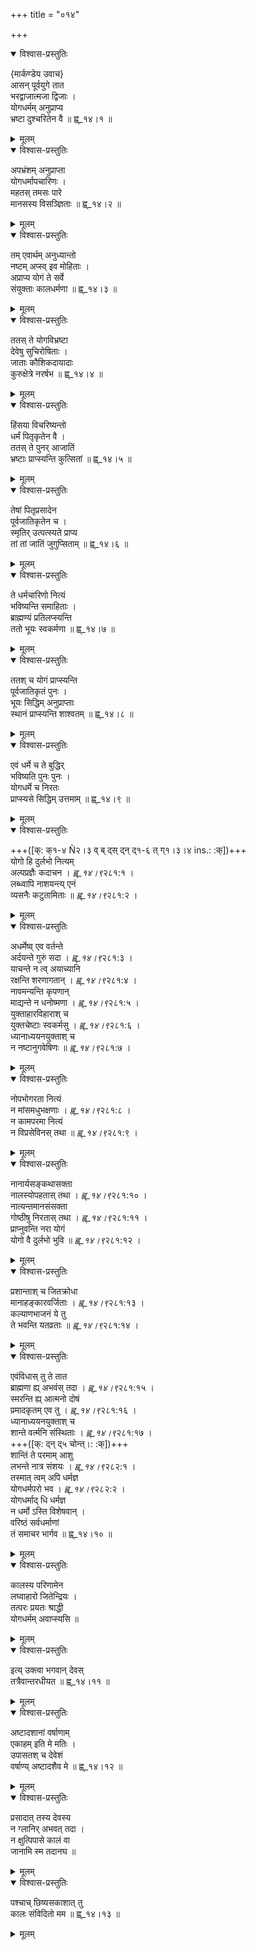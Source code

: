 +++
title = "०१४"

+++


    

<details open><summary>विश्वास-प्रस्तुतिः</summary>

{मार्कण्डेय उवाच}  
आसन् पूर्वयुगे तात  
भरद्वाजात्मजा द्विजाः ।  
योगधर्मम् अनुप्राप्य  
भ्रष्टा दुश्चरितेन वै ॥ ह्व्_१४।१ ॥
</details>

<details><summary>मूलम्</summary>

{मार्कण्डेय उवाच}  
आसन् पूर्वयुगे तात  
भरद्वाजात्मजा द्विजाः ।  
योगधर्मम् अनुप्राप्य  
भ्रष्टा दुश्चरितेन वै ॥ ह्व्_१४।१ ॥
</details>

<details open><summary>विश्वास-प्रस्तुतिः</summary>

अपभ्रंशम् अनुप्राप्ता  
योगधर्मापचारिणः ।  
महतस् तमसः पारे  
मानसस्य विसञ्ज्ञिताः ॥ ह्व्_१४।२ ॥
</details>

<details><summary>मूलम्</summary>

अपभ्रंशम् अनुप्राप्ता  
योगधर्मापचारिणः ।  
महतस् तमसः पारे  
मानसस्य विसञ्ज्ञिताः ॥ ह्व्_१४।२ ॥
</details>

<details open><summary>विश्वास-प्रस्तुतिः</summary>

तम् एवार्थम् अनुध्यान्तो  
नष्टम् अप्स्व् इव मोहिताः ।  
अप्राप्य योगं ते सर्वे  
संयुक्ताः कालधर्मणा ॥ ह्व्_१४।३ ॥
</details>

<details><summary>मूलम्</summary>

तम् एवार्थम् अनुध्यान्तो  
नष्टम् अप्स्व् इव मोहिताः ।  
अप्राप्य योगं ते सर्वे  
संयुक्ताः कालधर्मणा ॥ ह्व्_१४।३ ॥
</details>

<details open><summary>विश्वास-प्रस्तुतिः</summary>

ततस् ते योगविभ्रष्टा  
देवेषु सुचिरोषिताः ।  
जाताः कौशिकदायादाः  
कुरुक्षेत्रे नरर्षभ ॥ ह्व्_१४।४ ॥
</details>

<details><summary>मूलम्</summary>

ततस् ते योगविभ्रष्टा  
देवेषु सुचिरोषिताः ।  
जाताः कौशिकदायादाः  
कुरुक्षेत्रे नरर्षभ ॥ ह्व्_१४।४ ॥
</details>

<details open><summary>विश्वास-प्रस्तुतिः</summary>

हिंसया विचरिष्यन्तो  
धर्मं पितृकृतेन वै ।  
ततस् ते पुनर् आजातिं  
भ्रष्टाः प्राप्स्यन्ति कुत्सितां ॥ ह्व्_१४।५ ॥
</details>

<details><summary>मूलम्</summary>

हिंसया विचरिष्यन्तो  
धर्मं पितृकृतेन वै ।  
ततस् ते पुनर् आजातिं  
भ्रष्टाः प्राप्स्यन्ति कुत्सितां ॥ ह्व्_१४।५ ॥
</details>

<details open><summary>विश्वास-प्रस्तुतिः</summary>

तेषां पितृप्रसादेन  
पूर्वजातिकृतेन च ।  
स्मृतिर् उत्पत्स्यते प्राप्य  
तां तां जातिं जुगुप्सिताम् ॥ ह्व्_१४।६ ॥
</details>

<details><summary>मूलम्</summary>

तेषां पितृप्रसादेन  
पूर्वजातिकृतेन च ।  
स्मृतिर् उत्पत्स्यते प्राप्य  
तां तां जातिं जुगुप्सिताम् ॥ ह्व्_१४।६ ॥
</details>

<details open><summary>विश्वास-प्रस्तुतिः</summary>

ते धर्मचारिणो नित्यं  
भविष्यन्ति समाहिताः ।  
ब्राह्मण्यं प्रतिलप्स्यन्ति  
ततो भूयः स्वकर्मणा ॥ ह्व्_१४।७ ॥
</details>

<details><summary>मूलम्</summary>

ते धर्मचारिणो नित्यं  
भविष्यन्ति समाहिताः ।  
ब्राह्मण्यं प्रतिलप्स्यन्ति  
ततो भूयः स्वकर्मणा ॥ ह्व्_१४।७ ॥
</details>

<details open><summary>विश्वास-प्रस्तुतिः</summary>

ततश् च योगं प्राप्स्यन्ति  
पूर्वजातिकृतं पुनः ।  
भूयः सिद्धिम् अनुप्राप्ताः  
स्थानं प्राप्स्यन्ति शाश्वतम् ॥ ह्व्_१४।८ ॥
</details>

<details><summary>मूलम्</summary>

ततश् च योगं प्राप्स्यन्ति  
पूर्वजातिकृतं पुनः ।  
भूयः सिद्धिम् अनुप्राप्ताः  
स्थानं प्राप्स्यन्ति शाश्वतम् ॥ ह्व्_१४।८ ॥
</details>

<details open><summary>विश्वास-प्रस्तुतिः</summary>

एवं धर्मे च ते बुद्धिर्  
भविष्यति पुनः पुनः ।  
योगधर्मे च निरतः  
प्राप्स्यसे सिद्धिम् उत्तमाम् ॥ ह्व्_१४।९ ॥
</details>

<details><summary>मूलम्</summary>

एवं धर्मे च ते बुद्धिर्  
भविष्यति पुनः पुनः ।  
योगधर्मे च निरतः  
प्राप्स्यसे सिद्धिम् उत्तमाम् ॥ ह्व्_१४।९ ॥
</details>

<details open><summary>विश्वास-प्रस्तुतिः</summary>

+++([क्: क्१-४ Ñ२।३ व् ब् द्स् द्न् द्१-६ त् ग्१।३।४ ins.: :क्])+++  
योगो हि दुर्लभो नित्यम्  
अल्पप्रज्ञैः कदाचन । *ह्व्_१४।९*२८१:१ ।  
लब्ध्वापि नाशयन्त्य् एनं  
व्यसनैः कटुतामिताः ॥ *ह्व्_१४।९*२८१:२ ।
</details>

<details><summary>मूलम्</summary>

+++([क्: क्१-४ Ñ२।३ व् ब् द्स् द्न् द्१-६ त् ग्१।३।४ ins.: :क्])+++  
योगो हि दुर्लभो नित्यम्  
अल्पप्रज्ञैः कदाचन । *ह्व्_१४।९*२८१:१ ।  
लब्ध्वापि नाशयन्त्य् एनं  
व्यसनैः कटुतामिताः ॥ *ह्व्_१४।९*२८१:२ ।
</details>

<details open><summary>विश्वास-प्रस्तुतिः</summary>

अधर्मेष्व् एव वर्तन्ते  
अर्दयन्ते गुरुं सदा । *ह्व्_१४।९*२८१:३ ।  
याचन्ते न त्व् अयाच्यानि  
रक्षन्ति शरणागतान् । *ह्व्_१४।९*२८१:४ ।  
नावमन्यन्ति कृपणान्  
माद्यन्ते न धनोष्मणा । *ह्व्_१४।९*२८१:५ ।  
युक्ताहारविहाराश् च  
युक्तचेष्टाः स्वकर्मसु । *ह्व्_१४।९*२८१:६ ।  
ध्यानाध्ययनयुक्ताश् च  
न नष्टानुगवेषिणः ॥ *ह्व्_१४।९*२८१:७ ।
</details>

<details><summary>मूलम्</summary>

अधर्मेष्व् एव वर्तन्ते  
अर्दयन्ते गुरुं सदा । *ह्व्_१४।९*२८१:३ ।  
याचन्ते न त्व् अयाच्यानि  
रक्षन्ति शरणागतान् । *ह्व्_१४।९*२८१:४ ।  
नावमन्यन्ति कृपणान्  
माद्यन्ते न धनोष्मणा । *ह्व्_१४।९*२८१:५ ।  
युक्ताहारविहाराश् च  
युक्तचेष्टाः स्वकर्मसु । *ह्व्_१४।९*२८१:६ ।  
ध्यानाध्ययनयुक्ताश् च  
न नष्टानुगवेषिणः ॥ *ह्व्_१४।९*२८१:७ ।
</details>

<details open><summary>विश्वास-प्रस्तुतिः</summary>

नोपभोगरता नित्यं  
न मांसमधुभक्षणाः । *ह्व्_१४।९*२८१:८ ।  
न कामपरमा नित्यं  
न विप्रसेविनस् तथा ॥ *ह्व्_१४।९*२८१:९ ।
</details>

<details><summary>मूलम्</summary>

नोपभोगरता नित्यं  
न मांसमधुभक्षणाः । *ह्व्_१४।९*२८१:८ ।  
न कामपरमा नित्यं  
न विप्रसेविनस् तथा ॥ *ह्व्_१४।९*२८१:९ ।
</details>

<details open><summary>विश्वास-प्रस्तुतिः</summary>

नानार्यसङ्कथासक्ता  
नालस्योपहतास् तथा । *ह्व्_१४।९*२८१:१० ।  
नात्यन्तमानसंसक्ता  
गोष्ठीषु निरतास् तथा । *ह्व्_१४।९*२८१:११ ।  
प्राप्नुवन्ति नरा योगं  
योगो वै दुर्लभो भुवि ॥ *ह्व्_१४।९*२८१:१२ ।
</details>

<details><summary>मूलम्</summary>

नानार्यसङ्कथासक्ता  
नालस्योपहतास् तथा । *ह्व्_१४।९*२८१:१० ।  
नात्यन्तमानसंसक्ता  
गोष्ठीषु निरतास् तथा । *ह्व्_१४।९*२८१:११ ।  
प्राप्नुवन्ति नरा योगं  
योगो वै दुर्लभो भुवि ॥ *ह्व्_१४।९*२८१:१२ ।
</details>

<details open><summary>विश्वास-प्रस्तुतिः</summary>

प्रशान्ताश् च जितक्रोधा  
मानाहङ्कारवर्जिताः । *ह्व्_१४।९*२८१:१३ ।  
कल्याणभाजनं ये तु  
ते भवन्ति यतव्रताः ॥ *ह्व्_१४।९*२८१:१४ ।
</details>

<details><summary>मूलम्</summary>

प्रशान्ताश् च जितक्रोधा  
मानाहङ्कारवर्जिताः । *ह्व्_१४।९*२८१:१३ ।  
कल्याणभाजनं ये तु  
ते भवन्ति यतव्रताः ॥ *ह्व्_१४।९*२८१:१४ ।
</details>

<details open><summary>विश्वास-प्रस्तुतिः</summary>

एवंविधास् तु ते तात  
ब्राह्मणा ह्य् अभवंस् तदा । *ह्व्_१४।९*२८१:१५ ।  
स्मरन्ति ह्य् आत्मनो दोषं  
प्रमादकृतम् एव तु । *ह्व्_१४।९*२८१:१६ ।  
ध्यानाध्ययनयुक्ताश् च  
शान्ते वर्त्मनि संस्थिताः । *ह्व्_१४।९*२८१:१७ ।  
+++([क्: द्न् द्५ चोन्त्।: :क्])+++  
शान्तिं ते परमाम् आशु  
लभन्ते नात्र संशयः । *ह्व्_१४।९*२८२:१ ।  
तस्मात् त्वम् अपि धर्मज्ञ  
योगधर्मपरो भव । *ह्व्_१४।९*२८२:२ ।  
योगधर्माद् धि धर्मज्ञ  
न धर्मो ऽस्ति विशेषवान् ।  
वरिष्ठं सर्वधर्माणां  
तं समाचर भार्गव ॥ ह्व्_१४।१० ॥
</details>

<details><summary>मूलम्</summary>

एवंविधास् तु ते तात  
ब्राह्मणा ह्य् अभवंस् तदा । *ह्व्_१४।९*२८१:१५ ।  
स्मरन्ति ह्य् आत्मनो दोषं  
प्रमादकृतम् एव तु । *ह्व्_१४।९*२८१:१६ ।  
ध्यानाध्ययनयुक्ताश् च  
शान्ते वर्त्मनि संस्थिताः । *ह्व्_१४।९*२८१:१७ ।  
+++([क्: द्न् द्५ चोन्त्।: :क्])+++  
शान्तिं ते परमाम् आशु  
लभन्ते नात्र संशयः । *ह्व्_१४।९*२८२:१ ।  
तस्मात् त्वम् अपि धर्मज्ञ  
योगधर्मपरो भव । *ह्व्_१४।९*२८२:२ ।  
योगधर्माद् धि धर्मज्ञ  
न धर्मो ऽस्ति विशेषवान् ।  
वरिष्ठं सर्वधर्माणां  
तं समाचर भार्गव ॥ ह्व्_१४।१० ॥
</details>

<details open><summary>विश्वास-प्रस्तुतिः</summary>

कालस्य परिणामेन  
लघ्वाहारो जितेन्द्रियः ।  
तत्परः प्रयतः श्राद्धी  
योगधर्मम् अवाप्स्यसि ॥
</details>

<details><summary>मूलम्</summary>

कालस्य परिणामेन  
लघ्वाहारो जितेन्द्रियः ।  
तत्परः प्रयतः श्राद्धी  
योगधर्मम् अवाप्स्यसि ॥
</details>

<details open><summary>विश्वास-प्रस्तुतिः</summary>

इत्य् उक्त्वा भगवान् देवस्  
तत्रैवान्तरधीयत ॥ ह्व्_१४।११ ॥
</details>

<details><summary>मूलम्</summary>

इत्य् उक्त्वा भगवान् देवस्  
तत्रैवान्तरधीयत ॥ ह्व्_१४।११ ॥
</details>

<details open><summary>विश्वास-प्रस्तुतिः</summary>

अष्टादशानां वर्षाणाम्  
एकाहम् इति मे मतिः ।  
उपासतश् च देवेशं  
वर्षाण्य् अष्टादशैव मे ॥ ह्व्_१४।१२ ॥
</details>

<details><summary>मूलम्</summary>

अष्टादशानां वर्षाणाम्  
एकाहम् इति मे मतिः ।  
उपासतश् च देवेशं  
वर्षाण्य् अष्टादशैव मे ॥ ह्व्_१४।१२ ॥
</details>

<details open><summary>विश्वास-प्रस्तुतिः</summary>

प्रसादात् तस्य देवस्य  
न ग्लानिर् अभवत् तदा ।  
न क्षुत्पिपासे कालं वा  
जानामि स्म तदानघ ॥
</details>

<details><summary>मूलम्</summary>

प्रसादात् तस्य देवस्य  
न ग्लानिर् अभवत् तदा ।  
न क्षुत्पिपासे कालं वा  
जानामि स्म तदानघ ॥
</details>

<details open><summary>विश्वास-प्रस्तुतिः</summary>

पश्चाच् छिष्यसकाशात् तु  
कालः संविदितो मम ॥ ह्व्_१४।१३ ॥
</details>

<details><summary>मूलम्</summary>

पश्चाच् छिष्यसकाशात् तु  
कालः संविदितो मम ॥ ह्व्_१४।१३ ॥
</details>
    
  
